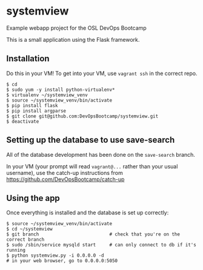 systemview
==========

Example webapp project for the OSL DevOps Bootcamp

This is a small application using the Flask framework.

Installation
------------

Do this in your VM! To get into your VM, use `vagrant ssh` in the correct repo.

```
$ cd
$ sudo yum -y install python-virtualenv*
$ virtualenv ~/systemview_venv
$ source ~/systemview_venv/bin/activate
$ pip install flask
$ pip install argparse
$ git clone git@github.com:DevOpsBootcamp/systemview.git
$ deactivate
``` 

Setting up the database to use save-search
------------------------------------------

All of the database development has been done on the `save-search` branch. 

In your VM (your prompt will read `vagrant@...` rather than your usual
username), use the catch-up instructions from
https://github.com/DevOpsBootcamp/catch-up

Using the app
-------------

Once everything is installed and the database is set up correctly:

```
$ source ~/systemview_venv/bin/activate
$ cd ~/systemview
$ git branch                          # check that you're on the correct branch
$ sudo /sbin/service mysqld start     # can only connect to db if it's running
$ python systemview.py -i 0.0.0.0 -d
# in your web browser, go to 0.0.0.0:5050
``` 
